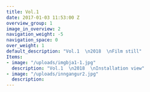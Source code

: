 ```yaml
---
title: Vol.1
date: 2017-01-03 11:53:00 Z
overview_group: 1
image_in_overview: 2
navigation_weight: -5
navigation_space: 0
over_weight: 1
default_description: "Vol.1  \n2018  \nFilm still"
Items:
- image: "/uploads/imgbja1-1.jpg"
  description: "Vol.1  \n2018  \nInstallation view"
- image: "/uploads/inngangur2.jpg"
  description:
---
```

